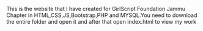 This is the website that I have created for GirlScript Foundation Jammu Chapter in HTML,CSS,JS,Bootstrap,PHP and MYSQL.You need to download the entire folder and open it and after that open index.html to view my work 
